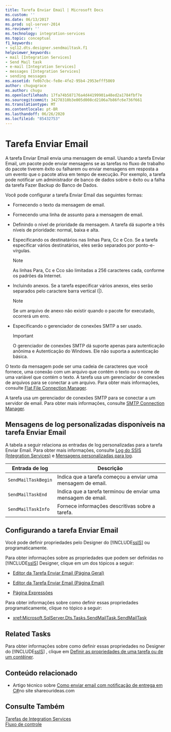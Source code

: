 ```yaml
---
title: Tarefa Enviar Email | Microsoft Docs
ms.custom: ''
ms.date: 06/13/2017
ms.prod: sql-server-2014
ms.reviewer: ''
ms.technology: integration-services
ms.topic: conceptual
f1_keywords:
- sql12.dts.designer.sendmailtask.f1
helpviewer_keywords:
- mail [Integration Services]
- Send Mail task
- e-mail [Integration Services]
- messages [Integration Services]
- sending messages
ms.assetid: fe0b7cbc-fe8e-4fe2-95b4-2953efff5869
author: chugugrace
ms.author: chugu
ms.openlocfilehash: 17fa74b587176a4d44199901a48ed2a1784fbf7e
ms.sourcegitcommit: 34278310b3e005d008cd2106a7b86fc6e736f661
ms.translationtype: MT
ms.contentlocale: pt-BR
ms.lasthandoff: 06/26/2020
ms.locfileid: "85432753"
---
```

# <a name="send-mail-task"></a>Tarefa Enviar Email
  A tarefa Enviar Email envia uma mensagem de email. Usando a tarefa Enviar Email, um pacote pode enviar mensagens se as tarefas no fluxo de trabalho do pacote tiverem êxito ou falharem ou enviar mensagens em resposta a um evento que o pacote ativa em tempo de execução. Por exemplo, a tarefa pode notificar um administrador de banco de dados sobre o êxito ou a falha da tarefa Fazer Backup do Banco de Dados.  
  
 Você pode configurar a tarefa Enviar Email das seguintes formas:  
  
-   Fornecendo o texto da mensagem de email.  
  
-   Fornecendo uma linha de assunto para a mensagem de email.  
  
-   Definindo o nível de prioridade da mensagem. A tarefa dá suporte a três níveis de prioridade: normal, baixa e alta.  
  
-   Especificando os destinatários nas linhas Para, Cc e Cco. Se a tarefa especificar vários destinatários, eles serão separados por ponto-e-vírgulas.  
  
    > [!NOTE]  
    >  As linhas Para, Cc e Cco são limitadas a 256 caracteres cada, conforme os padrões da Internet.  
  
-   Incluindo anexos. Se a tarefa especificar vários anexos, eles serão separados pelo caractere barra vertical (|).  
  
    > [!NOTE]  
    >  Se um arquivo de anexo não existir quando o pacote for executado, ocorrerá um erro.  
  
-   Especificando o gerenciador de conexões SMTP a ser usado.  
  
    > [!IMPORTANT]  
    >  O gerenciador de conexões SMTP dá suporte apenas para autenticação anônima e Autenticação do Windows. Ele não suporta a autenticação básica.  
  
 O texto da mensagem pode ser uma cadeia de caracteres que você fornece, uma conexão com um arquivo que contém o texto ou o nome de uma variável que contém o texto. A tarefa usa um gerenciador de conexões de arquivos para se conectar a um arquivo. Para obter mais informações, consulte [Flat File Connection Manager](../connection-manager/file-connection-manager.md).  
  
 A tarefa usa um gerenciador de conexões SMTP para se conectar a um servidor de email. Para obter mais informações, consulte [SMTP Connection Manager](../connection-manager/smtp-connection-manager.md).  
  
## <a name="custom-logging-messages-available-on-the-send-mail-task"></a>Mensagens de log personalizadas disponíveis na tarefa Enviar Email  
 A tabela a seguir relaciona as entradas de log personalizadas para a tarefa Enviar Email. Para obter mais informações, consulte [Log do SSIS &#40;Integration Services&#41;](../performance/integration-services-ssis-logging.md) e [Mensagens personalizadas para log](../custom-messages-for-logging.md).  
  
|Entrada de log|Descrição|  
|---------------|-----------------|  
|`SendMailTaskBegin`|Indica que a tarefa começou a enviar uma mensagem de email.|  
|`SendMailTaskEnd`|Indica que a tarefa terminou de enviar uma mensagem de email.|  
|`SendMailTaskInfo`|Fornece informações descritivas sobre a tarefa.|  
  
## <a name="configuring-the-send-mail-task"></a>Configurando a tarefa Enviar Email  
 Você pode definir propriedades pelo Designer do [!INCLUDE[ssIS](../../includes/ssis-md.md)] ou programaticamente.  
  
 Para obter informações sobre as propriedades que podem ser definidas no [!INCLUDE[ssIS](../../includes/ssis-md.md)] Designer, clique em um dos tópicos a seguir:  
  
-   [Editor da Tarefa Enviar Email &#40;Página Geral&#41;](../general-page-of-integration-services-designers-options.md)  
  
-   [Editor da Tarefa Enviar Email &#40;Página Email&#41;](../send-mail-task-editor-mail-page.md)  
  
-   [Página Expressões](../expressions/expressions-page.md)  
  
 Para obter informações sobre como definir essas propriedades programaticamente, clique no tópico a seguir:  
  
-   <xref:Microsoft.SqlServer.Dts.Tasks.SendMailTask.SendMailTask>  
  
## <a name="related-tasks"></a>Related Tasks  
 Para obter informações sobre como definir essas propriedades no Designer do [!INCLUDE[ssIS](../../includes/ssis-md.md)] , clique em [Definir as propriedades de uma tarefa ou de um contêiner](../set-the-properties-of-a-task-or-container.md).  
  
## <a name="related-content"></a>Conteúdo relacionado  
  
-   Artigo técnico sobre [Como enviar email com notificação de entrega em C#](https://go.microsoft.com/fwlink/?LinkId=237625)no site shareourideas.com  
  
## <a name="see-also"></a>Consulte Também  
 [Tarefas de Integration Services](integration-services-tasks.md)   
 [Fluxo de controle](control-flow.md)  
  
  

